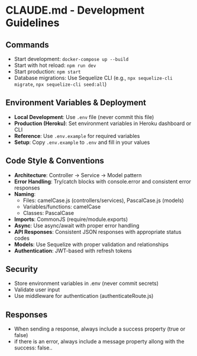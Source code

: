 # CLAUDE.md - Development Guidelines

## Commands
- Start development: `docker-compose up --build`
- Start with hot reload: `npm run dev`
- Start production: `npm start`
- Database migrations: Use Sequelize CLI (e.g., `npx sequelize-cli migrate`, `npx sequelize-cli seed:all`)

## Environment Variables & Deployment
- **Local Development**: Use `.env` file (never commit this file)
- **Production (Heroku)**: Set environment variables in Heroku dashboard or CLI
- **Reference**: Use `.env.example` for required variables
- **Setup**: Copy `.env.example` to `.env` and fill in your values

## Code Style & Conventions
- **Architecture**: Controller → Service → Model pattern
- **Error Handling**: Try/catch blocks with console.error and consistent error responses
- **Naming**: 
  - Files: camelCase.js (controllers/services), PascalCase.js (models)
  - Variables/functions: camelCase
  - Classes: PascalCase
- **Imports**: CommonJS (require/module.exports)
- **Async**: Use async/await with proper error handling
- **API Responses**: Consistent JSON responses with appropriate status codes
- **Models**: Use Sequelize with proper validation and relationships
- **Authentication**: JWT-based with refresh tokens

## Security
- Store environment variables in .env (never commit secrets)
- Validate user input
- Use middleware for authentication (authenticateRoute.js)

## Responses
 - When sending a response, always include a success property (true or false)
 - if there is an error, always include a message property allong with the success: false..
